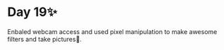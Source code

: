 # Day 19✨

Enbaled webcam access and used pixel manipulation to make awesome filters and take pictures📸.